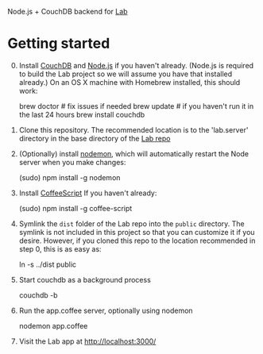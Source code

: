 Node.js + CouchDB backend for [Lab](http://github.com/concord-consortium/lab)

# Getting started

0. Install [CouchDB](http://couchdb.apache.org/) and [Node.js](http://nodejs.org/) if you haven't already. (Node.js is required to build the Lab project so we will assume you have that installed already.) On an OS X machine with Homebrew installed, this should work:

    brew doctor     # fix issues if needed
    brew update     # if you haven't run it in the last 24 hours
    brew install couchdb

1. Clone this repository. The recommended location is to the 'lab.server' directory in the base directory of the [Lab repo](http://github.com/concord-consortium/lab)

2. (Optionally) install [nodemon](http://github.com/remy/nodemon), which will automatically restart the Node server when you make changes:

    (sudo) npm install -g nodemon

3. Install [CoffeeScript](http://coffeescript.org/) If you haven't already:

    (sudo) npm install -g coffee-script

4. Symlink the `dist` folder of the Lab repo into the `public` directory. The symlink is not included in this project so that you can customize it if you desire. However, if you cloned this repo to the location recommended in step 0, this is as easy as:

    ln -s ../dist public

5. Start couchdb as a background process

    couchdb -b

6. Run the app.coffee server, optionally using nodemon

    nodemon app.coffee

7. Visit the Lab app at [http://localhost:3000/](http://localhost:3000/)

